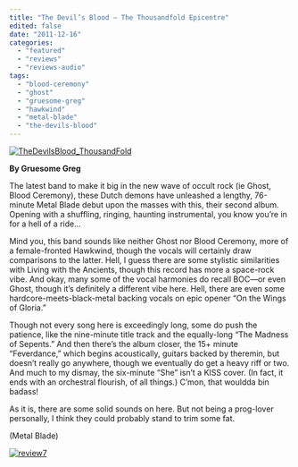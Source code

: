 ```yaml
---
title: "The Devil’s Blood – The Thousandfold Epicentre"
edited: false
date: "2011-12-16"
categories:
  - "featured"
  - "reviews"
  - "reviews-audio"
tags:
  - "blood-ceremony"
  - "ghost"
  - "gruesome-greg"
  - "hawkwind"
  - "metal-blade"
  - "the-devils-blood"
---
```


[![](http://www.hellbound.ca/wp-content/uploads/2011/12/TheDevilsBlood_ThousandFold.jpg "TheDevilsBlood_ThousandFold")](http://www.hellbound.ca/wp-content/uploads/2011/12/TheDevilsBlood_ThousandFold.jpg)

**By Gruesome Greg**

The latest band to make it big in the new wave of occult rock (ie Ghost, Blood Ceremony), these Dutch demons have unleashed a lengthy, 76-minute Metal Blade debut upon the masses with this, their second album. Opening with a shuffling, ringing, haunting instrumental, you know you’re in for a hell of a ride…

Mind you, this band sounds like neither Ghost nor Blood Ceremony, more of a female-fronted Hawkwind, though the vocals will certainly draw comparisons to the latter. Hell, I guess there are some stylistic similarities with Living with the Ancients, though this record has more a space-rock vibe. And okay, many some of the vocal harmonies do recall BOC—or even Ghost, though it’s definitely a different vibe here. Hell, there are even some hardcore-meets-black-metal backing vocals on epic opener “On the Wings of Gloria.”

Though not every song here is exceedingly long, some do push the patience, like the nine-minute title track and the equally-long “The Madness of Sepents.” And then there’s the album closer, the 15+ minute “Feverdance,” which begins acoustically, guitars backed by theremin, but doesn’t really go anywhere, though we eventually do get a heavy riff or two. And much to my dismay, the six-minute “She” isn’t a KISS cover. (In fact, it ends with an orchestral flourish, of all things.) C’mon, that wouldda bin badass!

As it is, there are some solid sounds on here. But not being a prog-lover personally, I think they could probably stand to trim some fat.

(Metal Blade)

[![](http://www.hellbound.ca/wp-content/uploads/2009/07/review72.png "review7")](http://www.hellbound.ca/wp-content/uploads/2009/07/review72.png)
